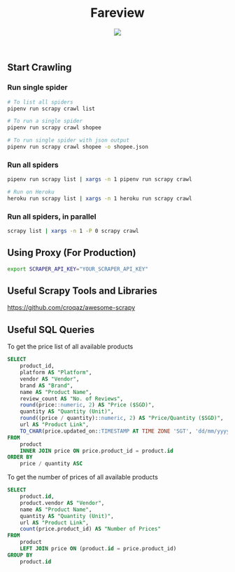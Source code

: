<h1 align="center"><strong>Fareview</strong></h1>

<p align="center">
  <img width="auto" height="auto" src="https://media.giphy.com/media/3o6MbtelsDZdsbFB7i/giphy.gif">
</p>
<br />

<script type="text/javascript" src="https://ssl.gstatic.com/trends_nrtr/2578_RC01/embed_loader.js"></script> <script type="text/javascript"> trends.embed.renderExploreWidget("TIMESERIES", {"comparisonItem":[{"keyword":"Tiger","geo":"SG","time":"today 12-m"},{"keyword":"Heineken","geo":"SG","time":"today 12-m"},{"keyword":"Carlsberg","geo":"SG","time":"today 12-m"},{"keyword":"Guinness","geo":"SG","time":"today 12-m"},{"keyword":"Asahi","geo":"SG","time":"today 12-m"}],"category":404,"property":""}, {"exploreQuery":"cat=404&geo=SG&q=Tiger,Heineken,Carlsberg,Guinness,Asahi&date=today 12-m,today 12-m,today 12-m,today 12-m,today 12-m","guestPath":"https://trends.google.com:443/trends/embed/"}); </script>

## Start Crawling

### Run single spider

```sh
# To list all spiders
pipenv run scrapy crawl list

# To run a single spider
pipenv run scrapy crawl shopee

# To run single spider with json output
pipenv run scrapy crawl shopee -o shopee.json
```

### Run all spiders

```sh
pipenv run scrapy list | xargs -n 1 pipenv run scrapy crawl

# Run on Heroku
heroku run scrapy list | xargs -n 1 heroku run scrapy crawl
```

### Run all spiders, in parallel

```sh
scrapy list | xargs -n 1 -P 0 scrapy crawl
```

## Using Proxy (For Production)

```sh
export SCRAPER_API_KEY="YOUR_SCRAPER_API_KEY"
```

## Useful Scrapy Tools and Libraries

https://github.com/croqaz/awesome-scrapy

## Useful SQL Queries

To get the price list of all available products

```sql
SELECT
	product_id,
	platform AS "Platform",
	vendor AS "Vendor",
	brand AS "Brand",
	name AS "Product Name",
	review_count AS "No. of Reviews",
	round(price::numeric, 2) AS "Price ($SGD)",
	quantity AS "Quantity (Unit)",
	round((price / quantity)::numeric, 2) AS "Price/Quantity ($SGD)",
	url AS "Product Link",
	TO_CHAR(price.updated_on::TIMESTAMP AT TIME ZONE 'SGT', 'dd/mm/yyyy') AS "Updated On (SGT)"
FROM
	product
	INNER JOIN price ON price.product_id = product.id
ORDER BY
	price / quantity ASC
```

To get the number of prices of all available products

```sql
SELECT
	product.id,
	product.vendor AS "Vendor",
	name AS "Product Name",
	quantity AS "Quantity (Unit)",
	url AS "Product Link",
	count(price.product_id) AS "Number of Prices"
FROM
	product
	LEFT JOIN price ON (product.id = price.product_id)
GROUP BY
	product.id
```
